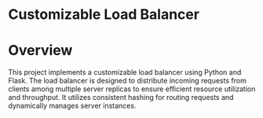 # Customizable Load Balancer
# Overview
This project implements a customizable load balancer using Python and Flask. The load balancer is designed to distribute incoming requests from clients among multiple server replicas to ensure efficient resource utilization and throughput. It utilizes consistent hashing for routing requests and dynamically manages server instances.
